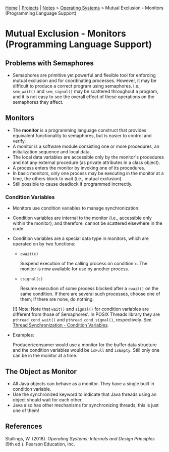 [Home](../../) | [Projects](../../projects) | [Notes](../) > <a href="./">Operating Systems</a> > Mutual Exclusion - Monitors (Programming Language Support)

# Mutual Exclusion - Monitors (Programming Language Support)



## Problems with Semaphores

* Semaphores are primitive yet powerful and flexible tool for enforcing mutual exclusion and for coordinating processes. However, it may be difficult to produce a correct program using semaphores. i.e., `sem_wait()` and `sem_signal()` may be scattered throughout a program, and it is not easy to see the overall effect of these operations on the semaphores they affect.

  

## Monitors

*  The **monitor** is a programming language construct that provides equivalent functionality to semaphores, but is easier to control and verify.
* A monitor is a software module consisting one or more procedures, an initialization sequence and local data.
* The local data variables are accessible only by the monitor's procedures and not any external procedure (as private attributes in a class object).
* A process enters the monitor by invoking one of its procedures.
* In basic monitors, only one process may be executing in the monitor at a time, the others block to wait (i.e., mutual exclusion).
* Still possible to cause deadlock if programmed incrrectly.

### Condition Variables

* Monitors use condition variables to manage synchronization.

* Condition variables are internal to the monitor (i.e., accessible only within the monitor), and therefore, cannot be scattered elsewhere in the code.

* Condition variables are a special data type in monitors, which are operated on by two functions:

  * `cwait(c)`

    Suspend execution of the calling process on condition `c`. The monitor is now available for use by another process.

  * `csignal(c)`

    Resume execution of some process blocked after a `cwait()` on the same condition. If there are several such processes, choose one of them; if there are none, do nothing.

  [!] Note: Note that `wait()` and `signal()` for condition variables are different from those of Semaphores'. In POSIX Threads library they are `pthread_cond_wait()` and `pthread_cond_signal()`, respectively. See [Thread Synchronization - Condition Variables](../multi-threading/thread-synchronization-condition-variables).

* Examples:

  Producer/consumer would use a monitor for the buffer data structure and the condition variables would be `isFull` and `isEmpty`. Still only one can be in the monitor at a time.

  

## The Object as Monitor

* All Java objects can behave as a monitor. They have a single built in condition variable.
* Use the synchronized keyword to indicate that Java threads using an object should wait for each other.
* Java also has other mechanisms for synchronizing threads, this is just one of them!






## References

Stallings, W. (2018). *Operating Systems: Internals and Design Principles* (9th ed.). Pearson Education, Inc.
